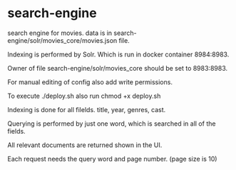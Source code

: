 # search-engine

search engine for movies. data is in search-engine/solr/movies_core/movies.json file.

Indexing is performed by Solr. Which is run in docker container 8984:8983.

Owner of file search-engine/solr/movies_core should be set to 8983:8983.

For manual editing of config also add write permissions.

To execute ./deploy.sh also run chmod +x deploy.sh

Indexing is done for all filelds. title, year, genres, cast.

Querying is performed by just one word, which is searched in all of the fields.

All relevant documents are returned shown in the UI.

Each request needs the query word and page number. (page size is 10)
